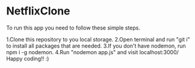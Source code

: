 # NetflixClone
To run this app you need to follow these simple steps.

1.Clone this repository to you local storage.
2.Open terminal and run "git i" to install all packages that are needed.
3.If you don't have nodemon, run npm i -g nodemon.
4.Run "nodemon app.js" and visit localhost:3000/ Happy coding!! :)
